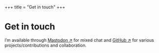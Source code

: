 +++
title = "Get in touch"
+++

<h1 class="title">
    Get in touch
</h1>

I’m available through <a rel="me" href="https://mastodon.social/@jqk">Mastodon ↗</a> for mixed chat and
<a href="https://github.com/jesse-c" target="_blank">GitHub ↗</a> for various projects/contributions and collaboration</a>.
